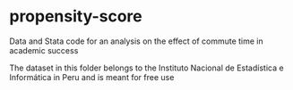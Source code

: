# propensity-score
Data and Stata code for an analysis on the effect of commute time in academic success

The dataset in this folder belongs to the Instituto Nacional de Estadística e Informática in Peru and is meant for free use
